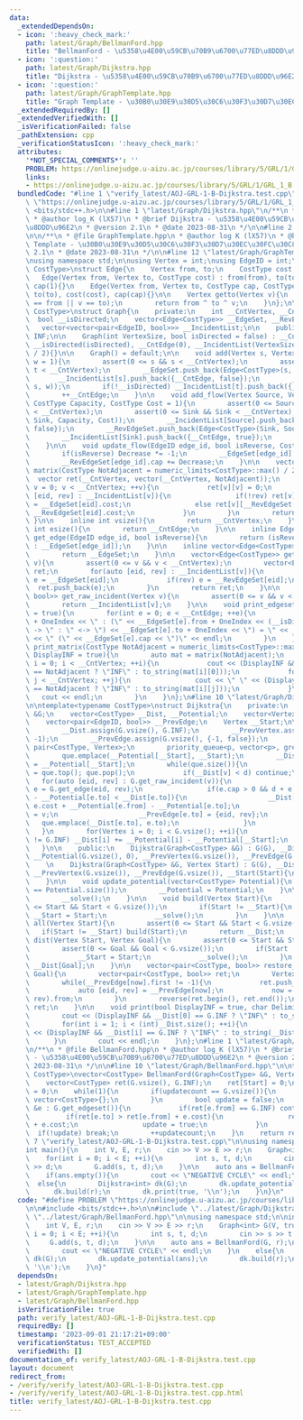 ```yaml
---
data:
  _extendedDependsOn:
  - icon: ':heavy_check_mark:'
    path: latest/Graph/BellmanFord.hpp
    title: "BellmanFord - \u5358\u4E00\u59CB\u70B9\u6700\u77ED\u8DDD\u96E2"
  - icon: ':question:'
    path: latest/Graph/Dijkstra.hpp
    title: "Dijkstra - \u5358\u4E00\u59CB\u70B9\u6700\u77ED\u8DDD\u96E2"
  - icon: ':question:'
    path: latest/Graph/GraphTemplate.hpp
    title: "Graph Template - \u30B0\u30E9\u30D5\u30C6\u30F3\u30D7\u30EC\u30FC\u30C8"
  _extendedRequiredBy: []
  _extendedVerifiedWith: []
  _isVerificationFailed: false
  _pathExtension: cpp
  _verificationStatusIcon: ':heavy_check_mark:'
  attributes:
    '*NOT_SPECIAL_COMMENTS*': ''
    PROBLEM: https://onlinejudge.u-aizu.ac.jp/courses/library/5/GRL/1/GRL_1_B
    links:
    - https://onlinejudge.u-aizu.ac.jp/courses/library/5/GRL/1/GRL_1_B
  bundledCode: "#line 1 \"verify_latest/AOJ-GRL-1-B-Dijkstra.test.cpp\"\n#define PROBLEM\
    \ \"https://onlinejudge.u-aizu.ac.jp/courses/library/5/GRL/1/GRL_1_B\"\n\n#include\
    \ <bits/stdc++.h>\n\n#line 1 \"latest/Graph/Dijkstra.hpp\"\n/**\n * @file Dijkstra.hpp\n\
    \ * @author log_K (lX57)\n * @brief Dijkstra - \u5358\u4E00\u59CB\u70B9\u6700\u77ED\
    \u8DDD\u96E2\n * @version 2.1\n * @date 2023-08-31\n */\n\n#line 2 \"latest/Graph/GraphTemplate.hpp\"\
    \n\n/**\n * @file GraphTemplate.hpp\n * @author log K (lX57)\n * @brief Graph\
    \ Template - \u30B0\u30E9\u30D5\u30C6\u30F3\u30D7\u30EC\u30FC\u30C8\n * @version\
    \ 2.1\n * @date 2023-08-31\n */\n\n#line 12 \"latest/Graph/GraphTemplate.hpp\"\
    \nusing namespace std;\n\nusing Vertex = int;\nusing EdgeID = int;\n\ntemplate<typename\
    \ CostType>\nstruct Edge{\n    Vertex from, to;\n    CostType cost, cap;\n\n \
    \   Edge(Vertex from, Vertex to, CostType cost) : from(from), to(to), cost(cost),\
    \ cap(1){}\n    Edge(Vertex from, Vertex to, CostType cap, CostType cost) : from(from),\
    \ to(to), cost(cost), cap(cap){}\n\n    Vertex getto(Vertex v){\n        assert(v\
    \ == from || v == to);\n        return from ^ to ^ v;\n    }\n};\n\ntemplate<typename\
    \ CostType>\nstruct Graph{\n    private:\n    int __CntVertex, __CntEdge;\n  \
    \  bool __isDirected;\n    vector<Edge<CostType>> __EdgeSet, __RevEdgeSet;\n \
    \   vector<vector<pair<EdgeID, bool>>> __IncidentList;\n\n    public:\n    CostType\
    \ INF;\n\n    Graph(int VertexSize, bool isDirected = false) : __CntVertex(VertexSize),\
    \ __isDirected(isDirected), __CntEdge(0), __IncidentList(VertexSize), INF(numeric_limits<CostType>::max()\
    \ / 2){}\n\n    Graph() = default;\n\n    void add(Vertex s, Vertex t, CostType\
    \ w = 1){\n        assert(0 <= s && s < __CntVertex);\n        assert(0 <= t &&\
    \ t < __CntVertex);\n        __EdgeSet.push_back(Edge<CostType>(s, t, w));\n \
    \       __IncidentList[s].push_back({__CntEdge, false});\n        __RevEdgeSet.push_back(Edge<CostType>(t,\
    \ s, w));\n        if(!__isDirected) __IncidentList[t].push_back({__CntEdge, true});\n\
    \        ++__CntEdge;\n    }\n\n    void add_flow(Vertex Source, Vertex Sink,\
    \ CostType Capacity, CostType Cost = 1){\n        assert(0 <= Source && Source\
    \ < __CntVertex);\n        assert(0 <= Sink && Sink < __CntVertex);\n        __EdgeSet.push_back(Edge<CostType>(Source,\
    \ Sink, Capacity, Cost));\n        __IncidentList[Source].push_back({__CntEdge,\
    \ false});\n        __RevEdgeSet.push_back(Edge<CostType>(Sink, Source, 0, -Cost));\n\
    \        __IncidentList[Sink].push_back({__CntEdge, true});\n        ++__CntEdge;\n\
    \    }\n\n    void update_flow(EdgeID edge_id, bool isReverse, CostType Decrease){\n\
    \        if(isReverse) Decrease *= -1;\n        __EdgeSet[edge_id].cap -= Decrease;\n\
    \        __RevEdgeSet[edge_id].cap += Decrease;\n    }\n\n    vector<vector<CostType>>\
    \ matrix(CostType NotAdjacent = numeric_limits<CostType>::max() / 2){\n      \
    \  vector ret(__CntVertex, vector(__CntVertex, NotAdjacent));\n        for(Vertex\
    \ v = 0; v < __CntVertex; ++v){\n            ret[v][v] = 0;\n            for(auto\
    \ [eid, rev] : __IncidentList[v]){\n                if(!rev) ret[v][__EdgeSet[eid].to]\
    \ = __EdgeSet[eid].cost;\n                else ret[v][__RevEdgeSet[eid].to] =\
    \ __RevEdgeSet[eid].cost;\n            }\n        }\n        return ret;\n   \
    \ }\n\n    inline int vsize(){\n        return __CntVertex;\n    }\n\n    inline\
    \ int esize(){\n        return __CntEdge;\n    }\n\n    inline Edge<CostType>\
    \ get_edge(EdgeID edge_id, bool isReverse){\n        return (isReverse ? __RevEdgeSet[edge_id]\
    \ : __EdgeSet[edge_id]);\n    }\n\n    inline vector<Edge<CostType>>& get_edgeset(){\n\
    \        return __EdgeSet;\n    }\n\n    vector<Edge<CostType>> get_incident(Vertex\
    \ v){\n        assert(0 <= v && v < __CntVertex);\n        vector<Edge<CostType>>\
    \ ret;\n        for(auto [eid, rev] : __IncidentList[v]){\n            Edge<CostType>\
    \ e = __EdgeSet[eid];\n            if(rev) e = __RevEdgeSet[eid];\n          \
    \  ret.push_back(e);\n        }\n        return ret;\n    }\n\n    vector<pair<EdgeID,\
    \ bool>> get_raw_incident(Vertex v){\n        assert(0 <= v && v < __CntVertex);\n\
    \        return __IncidentList[v];\n    }\n\n    void print_edgeset(bool OneIndex\
    \ = true){\n        for(int e = 0; e < __CntEdge; ++e){\n            cout << e\
    \ + OneIndex << \" : (\" << __EdgeSet[e].from + OneIndex << (__isDirected ? \"\
    \ -> \" : \" <-> \") << __EdgeSet[e].to + OneIndex << \") = \" << __EdgeSet[e].cost\
    \ << \" (\" << __EdgeSet[e].cap << \")\" << endl;\n        }\n    }\n\n    void\
    \ print_matrix(CostType NotAdjacent = numeric_limits<CostType>::max() / 2, bool\
    \ DisplayINF = true){\n        auto mat = matrix(NotAdjacent);\n        for(int\
    \ i = 0; i < __CntVertex; ++i){\n            cout << (DisplayINF && mat[i][0]\
    \ == NotAdjacent ? \"INF\" : to_string(mat[i][0]));\n            for(int j = 1;\
    \ j < __CntVertex; ++j){\n                cout << \" \" << (DisplayINF && mat[i][j]\
    \ == NotAdjacent ? \"INF\" : to_string(mat[i][j]));\n            }\n         \
    \   cout << endl;\n        }\n    }\n};\n#line 10 \"latest/Graph/Dijkstra.hpp\"\
    \n\ntemplate<typename CostType>\nstruct Dijkstra{\n    private:\n    Graph<CostType>\
    \ &G;\n    vector<CostType> __Dist, __Potential;\n    vector<Vertex> __PrevVertex;\n\
    \    vector<pair<EdgeID, bool>> __PrevEdge;\n    Vertex __Start;\n\n    void __solve(){\n\
    \        __Dist.assign(G.vsize(), G.INF);\n        __PrevVertex.assign(G.vsize(),\
    \ -1);\n        __PrevEdge.assign(G.vsize(), {-1, false});\n        using p =\
    \ pair<CostType, Vertex>;\n        priority_queue<p, vector<p>, greater<p>> que;\n\
    \        que.emplace(__Potential[__Start], __Start);\n        __Dist[__Start]\
    \ = __Potential[__Start];\n        while(que.size()){\n            auto [d, v]\
    \ = que.top(); que.pop();\n            if(__Dist[v] < d) continue;\n         \
    \   for(auto [eid, rev] : G.get_raw_incident(v)){\n                Edge<CostType>\
    \ e = G.get_edge(eid, rev);\n                if(e.cap > 0 && d + e.cost + __Potential[e.from]\
    \ - __Potential[e.to] < __Dist[e.to]){\n                    __Dist[e.to] = d +\
    \ e.cost + __Potential[e.from] - __Potential[e.to];\n                    __PrevVertex[e.to]\
    \ = v;\n                    __PrevEdge[e.to] = {eid, rev};\n                 \
    \   que.emplace(__Dist[e.to], e.to);\n                }\n            }\n     \
    \   }\n        for(Vertex i = 0; i < G.vsize(); ++i){\n            if(__Dist[i]\
    \ != G.INF) __Dist[i] += __Potential[i] - __Potential[__Start];\n        }\n \
    \   }\n\n    public:\n    Dijkstra(Graph<CostType> &G) : G(G), __Dist(G.vsize()),\
    \ __Potential(G.vsize(), 0), __PrevVertex(G.vsize()), __PrevEdge(G.vsize()), __Start(-1){}\n\
    \    \n    Dijkstra(Graph<CostType> &G, Vertex Start) : G(G), __Dist(G.vsize()),\
    \ __PrevVertex(G.vsize()), __PrevEdge(G.vsize()), __Start(Start){\n        __solve();\n\
    \    }\n\n    void update_potential(vector<CostType> Potential){\n        assert(__Potential.size()\
    \ == Potential.size());\n        __Potential = Potential;\n    }\n\n    void rebuild(){\n\
    \        __solve();\n    }\n\n    void build(Vertex Start){\n        assert(0\
    \ <= Start && Start < G.vsize());\n        if(Start != __Start){\n           \
    \ __Start = Start;\n            __solve();\n        }\n    }\n\n    vector<CostType>\
    \ all(Vertex Start){\n        assert(0 <= Start && Start < G.vsize());\n     \
    \   if(Start != __Start) build(Start);\n        return __Dist;\n    }\n\n    CostType\
    \ dist(Vertex Start, Vertex Goal){\n        assert(0 <= Start && Start < G.vsize());\n\
    \        assert(0 <= Goal && Goal < G.vsize());\n        if(Start != __Start){\n\
    \            __Start = Start;\n            __solve();\n        }\n        return\
    \ __Dist[Goal];\n    }\n\n    vector<pair<CostType, bool>> restore_edge(Vertex\
    \ Goal){\n        vector<pair<CostType, bool>> ret;\n        Vertex now = Goal;\n\
    \        while(__PrevEdge[now].first != -1){\n            ret.push_back(__PrevEdge[now]);\n\
    \            auto [eid, rev] = __PrevEdge[now];\n            now = G.get_edge(eid,\
    \ rev).from;\n        }\n        reverse(ret.begin(), ret.end());\n        return\
    \ ret;\n    }\n\n    void print(bool DisplayINF = true, char Delimiter = ' '){\n\
    \        cout << (DisplayINF && __Dist[0] == G.INF ? \"INF\" : to_string(__Dist[0]));\n\
    \        for(int i = 1; i < (int)__Dist.size(); ++i){\n            cout << Delimiter\
    \ << (DisplayINF && __Dist[i] == G.INF ? \"INF\" : to_string(__Dist[i]));\n  \
    \      }\n        cout << endl;\n    }\n};\n#line 1 \"latest/Graph/BellmanFord.hpp\"\
    \n/**\n * @file BellmanFord.hpp\n * @author log_K (lX57)\n * @brief BellmanFord\
    \ - \u5358\u4E00\u59CB\u70B9\u6700\u77ED\u8DDD\u96E2\n * @version 2.0\n * @date\
    \ 2023-08-31\n */\n\n#line 10 \"latest/Graph/BellmanFord.hpp\"\n\ntemplate<typename\
    \ CostType>\nvector<CostType> BellmanFord(Graph<CostType> &G, Vertex Start){\n\
    \    vector<CostType> ret(G.vsize(), G.INF);\n    ret[Start] = 0;\n    int updatecount\
    \ = 0;\n    while(1){\n        if(updatecount == G.vsize()){\n            return\
    \ vector<CostType>{};\n        }\n        bool update = false;\n        for(Edge<CostType>\
    \ &e : G.get_edgeset()){\n            if(ret[e.from] == G.INF) continue;\n   \
    \         if(ret[e.to] > ret[e.from] + e.cost){\n                ret[e.to] = ret[e.from]\
    \ + e.cost;\n                update = true;\n            }\n        }\n      \
    \  if(!update) break;\n        ++updatecount;\n    }\n    return ret;\n}\n#line\
    \ 7 \"verify_latest/AOJ-GRL-1-B-Dijkstra.test.cpp\"\n\nusing namespace std;\n\n\
    int main(){\n    int V, E, r;\n    cin >> V >> E >> r;\n    Graph<int> G(V, true);\n\
    \    for(int i = 0; i < E; ++i){\n        int s, t, d;\n        cin >> s >> t\
    \ >> d;\n        G.add(s, t, d);\n    }\n\n    auto ans = BellmanFord(G, r);\n\
    \    if(ans.empty()){\n        cout << \"NEGATIVE CYCLE\" << endl;\n    }\n  \
    \  else{\n        Dijkstra<int> dk(G);\n        dk.update_potential(ans);\n  \
    \      dk.build(r);\n        dk.print(true, '\\n');\n    }\n}\n"
  code: "#define PROBLEM \"https://onlinejudge.u-aizu.ac.jp/courses/library/5/GRL/1/GRL_1_B\"\
    \n\n#include <bits/stdc++.h>\n\n#include \"../latest/Graph/Dijkstra.hpp\"\n#include\
    \ \"../latest/Graph/BellmanFord.hpp\"\n\nusing namespace std;\n\nint main(){\n\
    \    int V, E, r;\n    cin >> V >> E >> r;\n    Graph<int> G(V, true);\n    for(int\
    \ i = 0; i < E; ++i){\n        int s, t, d;\n        cin >> s >> t >> d;\n   \
    \     G.add(s, t, d);\n    }\n\n    auto ans = BellmanFord(G, r);\n    if(ans.empty()){\n\
    \        cout << \"NEGATIVE CYCLE\" << endl;\n    }\n    else{\n        Dijkstra<int>\
    \ dk(G);\n        dk.update_potential(ans);\n        dk.build(r);\n        dk.print(true,\
    \ '\\n');\n    }\n}"
  dependsOn:
  - latest/Graph/Dijkstra.hpp
  - latest/Graph/GraphTemplate.hpp
  - latest/Graph/BellmanFord.hpp
  isVerificationFile: true
  path: verify_latest/AOJ-GRL-1-B-Dijkstra.test.cpp
  requiredBy: []
  timestamp: '2023-09-01 21:17:21+09:00'
  verificationStatus: TEST_ACCEPTED
  verifiedWith: []
documentation_of: verify_latest/AOJ-GRL-1-B-Dijkstra.test.cpp
layout: document
redirect_from:
- /verify/verify_latest/AOJ-GRL-1-B-Dijkstra.test.cpp
- /verify/verify_latest/AOJ-GRL-1-B-Dijkstra.test.cpp.html
title: verify_latest/AOJ-GRL-1-B-Dijkstra.test.cpp
---
```

